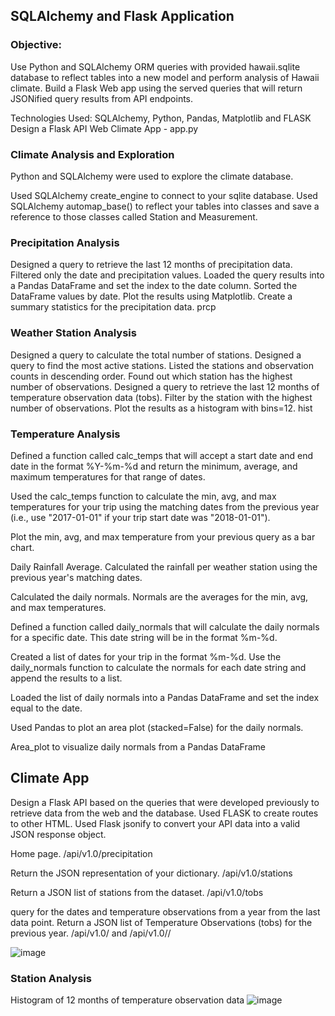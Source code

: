## SQLAlchemy and Flask Application

### Objective:
Use Python and SQLAlchemy ORM queries with provided hawaii.sqlite database to reflect tables into a new model and perform analysis of Hawaii climate.
Build a Flask Web app using the served queries that will return JSONified query results from API endpoints.

Technologies Used: SQLAlchemy, Python, Pandas, Matplotlib and FLASK
Design a Flask API Web Climate App - app.py

### Climate Analysis and Exploration
Python and SQLAlchemy were used to explore the climate database.

Used SQLAlchemy create_engine to connect to your sqlite database.
Used SQLAlchemy automap_base() to reflect your tables into classes and save a reference to those classes called Station and Measurement.

### Precipitation Analysis
Designed a query to retrieve the last 12 months of precipitation data.
Filtered only the date and precipitation values.
Loaded the query results into a Pandas DataFrame and set the index to the date column.
Sorted the DataFrame values by date.
Plot the results using Matplotlib.
Create a summary statistics for the precipitation data. prcp

### Weather Station Analysis
Designed a query to calculate the total number of stations.
Designed a query to find the most active stations.
Listed the stations and observation counts in descending order.
Found out which station has the highest number of observations.
Designed a query to retrieve the last 12 months of temperature observation data (tobs).
Filter by the station with the highest number of observations.
Plot the results as a histogram with bins=12. hist

### Temperature Analysis
Defined a function called calc_temps that will accept a start date and end date in the format %Y-%m-%d and return the minimum, average, and maximum temperatures for that range of dates.

Used the calc_temps function to calculate the min, avg, and max temperatures for your trip using the matching dates from the previous year (i.e., use "2017-01-01" if your trip start date was "2018-01-01").

Plot the min, avg, and max temperature from your previous query as a bar chart.

Daily Rainfall Average.
Calculated the rainfall per weather station using the previous year's matching dates.

Calculated the daily normals. Normals are the averages for the min, avg, and max temperatures.

Defined a function called daily_normals that will calculate the daily normals for a specific date. This date string will be in the format %m-%d.

Created a list of dates for your trip in the format %m-%d. Use the daily_normals function to calculate the normals for each date string and append the results to a list.

Loaded the list of daily normals into a Pandas DataFrame and set the index equal to the date.

Used Pandas to plot an area plot (stacked=False) for the daily normals.

Area_plot to visualize daily normals from a Pandas DataFrame

## Climate App

Design a Flask API based on the queries that were developed previously to retrieve data from the web and the database.
Used FLASK to create routes to other HTML.
Used Flask jsonify to convert your API data into a valid JSON response object.

Home page.
/api/v1.0/precipitation

Return the JSON representation of your dictionary.
/api/v1.0/stations

Return a JSON list of stations from the dataset.
/api/v1.0/tobs

query for the dates and temperature observations from a year from the last data point.
Return a JSON list of Temperature Observations (tobs) for the previous year.
/api/v1.0/<start> and /api/v1.0/<start>/<end>

![image](https://user-images.githubusercontent.com/70984918/120257232-71ab6a00-c255-11eb-8afc-4c22b54a82ed.png)
  

### Station Analysis

Histogram of 12 months of temperature observation data
![image](https://user-images.githubusercontent.com/70984918/120257247-7c65ff00-c255-11eb-8942-01ba26446a3c.png)


